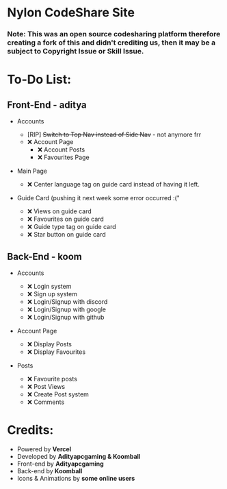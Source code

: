 # Nylon CodeShare Site

### Note: This was an open source codesharing platform therefore creating a fork of this and didn't crediting us, then it may be a subject to Copyright Issue or Skill Issue.

# To-Do List:

## Front-End - aditya
- Accounts
  - [RIP] ~~Switch to Top Nav instead of Side Nav~~ - not anymore frr
  - ❌️ Account Page
    - ❌ Account Posts
    - ❌ Favourites Page

- Main Page
  - ❌ Center language tag on guide card instead of having it left.

- Guide Card (pushing it next week some error occurred :("
  - ❌ Views on guide card
  - ❌ Favourites on guide card
  - ❌ Guide type tag on guide card
  - ❌ Star button on guide card
 
## Back-End - koom
- Accounts
  - ❌ Login system
  - ❌ Sign up system
  - ❌ Login/Signup with discord
  - ❌ Login/Signup with google
  - ❌ Login/Signup with github

- Account Page
  - ❌ Display Posts
  - ❌ Display Favourites

- Posts
  - ❌ Favourite posts
  - ❌ Post Views
  - ❌ Create Post system
  - ❌ Comments

# Credits:
- Powered by **Vercel**
- Developed by **Adityapcgaming & Koomball**
- Front-end by **Adityapcgaming**
- Back-end by **Koomball**
- Icons & Animations by **some online users**

